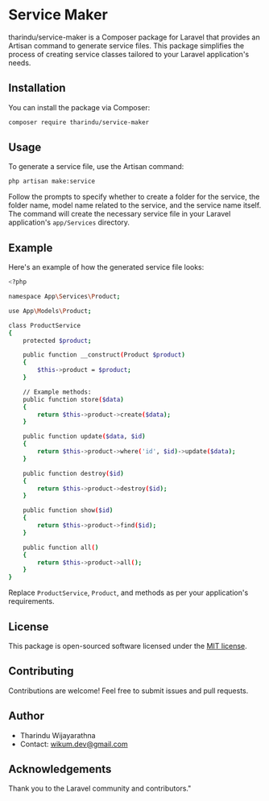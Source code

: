 # Service Maker

tharindu/service-maker is a Composer package for Laravel that provides an Artisan command to generate service files. This package simplifies the process of creating service classes tailored to your Laravel application's needs.

## Installation

You can install the package via Composer:

```bash
composer require tharindu/service-maker
```

## Usage

To generate a service file, use the Artisan command:

```bash
php artisan make:service
```

Follow the prompts to specify whether to create a folder for the service, the folder name, model name related to the service, and the service name itself. The command will create the necessary service file in your Laravel application's `app/Services` directory.

## Example

Here's an example of how the generated service file looks:

```bash
<?php

namespace App\Services\Product;

use App\Models\Product;

class ProductService
{
    protected $product;

    public function __construct(Product $product)
    {
        $this->product = $product;
    }

    // Example methods:
    public function store($data)
    {
        return $this->product->create($data);
    }

    public function update($data, $id)
    {
        return $this->product->where('id', $id)->update($data);
    }

    public function destroy($id)
    {
        return $this->product->destroy($id);
    }

    public function show($id)
    {
        return $this->product->find($id);
    }

    public function all()
    {
        return $this->product->all();
    }
}
```

Replace `ProductService`, `Product`, and methods as per your application's requirements.

## License

This package is open-sourced software licensed under the [MIT license](https://opensource.org/licenses/MIT).

## Contributing

Contributions are welcome! Feel free to submit issues and pull requests.

## Author

- Tharindu Wijayarathna
- Contact: wikum.dev@gmail.com

## Acknowledgements

Thank you to the Laravel community and contributors."
